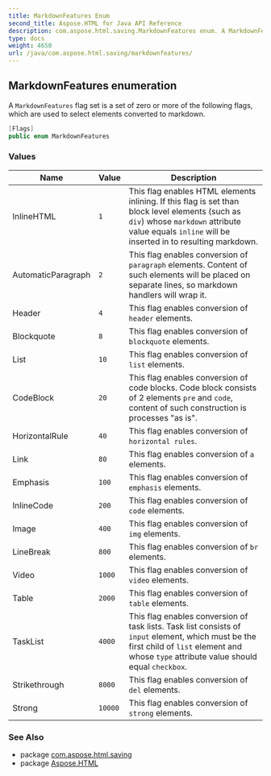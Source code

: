 ```yaml
---
title: MarkdownFeatures Enum
second_title: Aspose.HTML for Java API Reference
description: com.aspose.html.saving.MarkdownFeatures enum. A MarkdownFeatures flag set is a set of zero or more of the following flags which are used to select elements converted to markdown
type: docs
weight: 4650
url: /java/com.aspose.html.saving/markdownfeatures/
---
```

## MarkdownFeatures enumeration

A `MarkdownFeatures` flag set is a set of zero or more of the following flags, which are used to select elements converted to markdown.

```java
[Flags]
public enum MarkdownFeatures
```

### Values

| Name | Value | Description |
| --- | --- | --- |
| InlineHTML | `1` | This flag enables HTML elements inlining. If this flag is set than block level elements (such as `div`) whose `markdown` attribute value equals `inline` will be inserted in to resulting markdown. |
| AutomaticParagraph | `2` | This flag enables conversion of `paragraph` elements. Content of such elements will be placed on separate lines, so markdown handlers will wrap it. |
| Header | `4` | This flag enables conversion of `header` elements. |
| Blockquote | `8` | This flag enables conversion of `blockquote` elements. |
| List | `10` | This flag enables conversion of `list` elements. |
| CodeBlock | `20` | This flag enables conversion of code blocks. Code block consists of 2 elements `pre` and `code`, content of such construction is processes "as is". |
| HorizontalRule | `40` | This flag enables conversion of `horizontal rules`. |
| Link | `80` | This flag enables conversion of `a` elements. |
| Emphasis | `100` | This flag enables conversion of `emphasis` elements. |
| InlineCode | `200` | This flag enables conversion of `code` elements. |
| Image | `400` | This flag enables conversion of `img` elements. |
| LineBreak | `800` | This flag enables conversion of `br` elements. |
| Video | `1000` | This flag enables conversion of `video` elements. |
| Table | `2000` | This flag enables conversion of `table` elements. |
| TaskList | `4000` | This flag enables conversion of task lists. Task list consists of `input` element, which must be the first child of `list` element and whose `type` attribute value should equal `checkbox`. |
| Strikethrough | `8000` | This flag enables conversion of `del` elements. |
| Strong | `10000` | This flag enables conversion of `strong` elements. |

### See Also

* package [com.aspose.html.saving](../../com.aspose.html.saving/)
* package [Aspose.HTML](../../)
